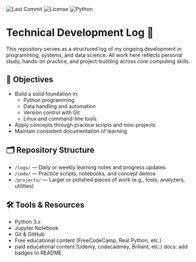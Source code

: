 ![Last Commit](https://img.shields.io/github/last-commit/abofile/technical-development-log?logo=github)
![License](https://img.shields.io/github/license/abofile/technical-development-log)
![Python](https://img.shields.io/badge/python-3.12%2B-brightgreen)

# Technical Development Log 📘

This repository serves as a structured log of my ongoing development in programming, systems, and data science. All work here reflects personal study, hands-on practice, and project-building across core computing skills.

## 📌 Objectives

- Build a solid foundation in:
  - Python programming
  - Data handling and automation
  - Version control with Git
  - Linux and command-line tools
- Apply concepts through practice scripts and mini-projects
- Maintain consistent documentation of learning

## 🗂️ Repository Structure

- `/logs/` — Daily or weekly learning notes and progress updates
- `/code/` — Practice scripts, notebooks, and concept demos
- `/projects/` — Larger or polished pieces of work (e.g., tools, analyzers, utilities)

## 🛠️ Tools & Resources

- Python 3.x
- Jupyter Notebook
- Git & GitHub
- Free educational content (FreeCodeCamp, Real Python, etc.)
- paid educational content (Udemy, codecadmey, Briliant, etc.)
docs: add badges to README
